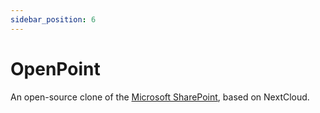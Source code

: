 ```yaml
---
sidebar_position: 6
---
```


# OpenPoint

An open-source clone of the [Microsoft SharePoint](https://www.microsoft.com/it-it/microsoft-365/sharepoint/collaboration),
based on NextCloud.